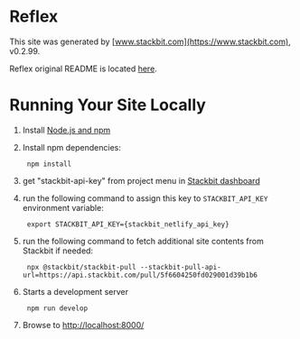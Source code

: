 # Reflex

This site was generated by [www.stackbit.com](https://www.stackbit.com), v0.2.99.

Reflex original README is located [here](./README.theme.md).

# Running Your Site Locally

1. Install [Node.js and npm](https://nodejs.org/en/)

1. Install npm dependencies:

        npm install

1. get "stackbit-api-key" from project menu in [Stackbit dashboard](https://app.stackbit.com/dashboard)

1. run the following command to assign this key to `STACKBIT_API_KEY` environment variable:

        export STACKBIT_API_KEY={stackbit_netlify_api_key}

1. run the following command to fetch additional site contents from Stackbit if needed:

        npx @stackbit/stackbit-pull --stackbit-pull-api-url=https://api.stackbit.com/pull/5f6604250fd029001d39b1b6

1. Starts a development server

        npm run develop

1. Browse to [http://localhost:8000/](http://localhost:8000/)
